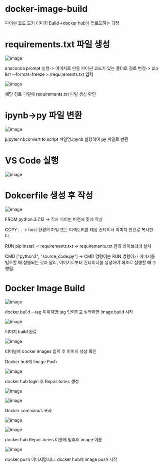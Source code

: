 # docker-image-build

파이썬 코드 도커 이미지 Build->docker hub에 업로드하는 과정


# requirements.txt 파일 생성

![image](https://user-images.githubusercontent.com/104436260/199645847-0db467b4-77eb-4d53-b17b-5b31a6971499.png)

 anaconda prompt 실행-> 이미지로 만들 파이썬 코드가 있는 폴더로 경로 변경-> pip list --format=freeze >./requirements.txt 입력
 
 
 ![image](https://user-images.githubusercontent.com/104436260/199646236-5fef0820-8222-465f-96c3-63641b4675c8.png)
 
 해당 경로 파일에 requirements.txt 파일 생성 확인
 
 # ipynb->py 파일 변환
 
 ![image](https://user-images.githubusercontent.com/104436260/199646597-0b15b82a-d637-4a70-9644-ef447f594556.png)
 
 jupyter nbconvert to script 파일명.ipynb 실행하여 py 파일로 변환
 
 # VS Code 실행
 
![image](https://user-images.githubusercontent.com/104436260/199646963-38f39ced-3cb6-4b9f-a950-8073083fe236.png)
 
 # Dokcerfile 생성 후 작성
 
 ![image](https://user-images.githubusercontent.com/104436260/199647900-3f31b7b3-c2c6-4fce-b787-99396a07d5dd.png)
 
 FROM python:3.7.13 -> 각자 파이썬 버전에 맞게 작성
 
 COPY . . -> host 환경의 파일 또는 디렉토리를 대상 컨테이너 이미지 안으로 복사한다.
 
 RUN pip install -r requirements.txt -> requirements.txt 안의 라이브러리 설치
 
 CMD ["python3", "source_code.py"] -> CMD 명령어는 RUN 명령어가 이미지를 빌드할 때 실행되는 것과 달리, 이미지로부터 컨테이너를 생성하여 최초로 실행할 때 수행됨.
 
 # Docker Image Build
 
![image](https://user-images.githubusercontent.com/104436260/199650079-981b12d6-ea42-4796-b6bc-918886f5972e.png)
 
 docker build --tag 이미지명:tag 입력하고 실행하면 Image build 시작

![image](https://user-images.githubusercontent.com/104436260/199652311-4ed0e972-dd2d-4abd-a11e-b09d87dc012c.png)

이미지 build 완료

![image](https://user-images.githubusercontent.com/104436260/199652391-c3dbb9f8-dc52-45b5-a1e6-ee1c18a138c8.png)

터미널에 docker images 입력 후 이미지 생성 확인

Docker hub에 Image Push

![image](https://user-images.githubusercontent.com/104436260/199652609-322794cd-6d50-4c3d-a242-b86227c7d422.png)

docker hub login 후 Repositories 생성

![image](https://user-images.githubusercontent.com/104436260/199652809-a2aed67a-c263-49b8-a3e0-077e7d73cd99.png)

![image](https://user-images.githubusercontent.com/104436260/199652931-26e021e3-26f5-4ef5-8cf1-0e6a37bad435.png)

Docker commands 복사

![image](https://user-images.githubusercontent.com/104436260/199653099-802b3c10-b411-4ea7-8b3f-40dff3391ffc.png)

![image](https://user-images.githubusercontent.com/104436260/199653479-818dac04-eff8-4e98-9738-fa94c895b656.png)

docker hub Repositories 이름에 맞추어 image 이름 

![image](https://user-images.githubusercontent.com/104436260/199653648-6f576610-04e7-4ac8-ab3c-fae4a68592fb.png)

docker push 이미지명:태그
docker hub에 image push 시작
